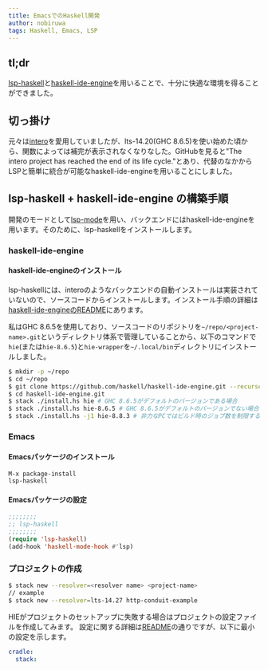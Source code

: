 ```yaml
---
title: EmacsでのHaskell開発
author: nobiruwa
tags: Haskell, Emacs, LSP
---
```


## tl;dr

[lsp-haskell](https://github.com/emacs-lsp/lsp-haskell)と[haskell-ide-engine](https://github.com/haskell/haskell-ide-engine)を用いることで、十分に快適な環境を得ることができました。

## 切っ掛け

元々は[intero](https://github.com/chrisdone/intero)を愛用していましたが、lts-14.20(GHC 8.6.5)を使い始めた頃から、関数によっては補完が表示されなくなりなした。GitHubを見ると"The intero project has reached the end of its life cycle."とあり、代替のなかからLSPと簡単に統合が可能なhaskell-ide-engineを用いることにしました。

## lsp-haskell + haskell-ide-engine の構築手順

開発のモードとして[lsp-mode](https://github.com/emacs-lsp/lsp-mode)を用い、バックエンドにはhaskell-ide-engineを用います。そのために、lsp-haskellをインストールします。

### haskell-ide-engine

#### haskell-ide-engineのインストール

lsp-haskellには、interoのようなバックエンドの自動インストールは実装されていないので、ソースコードからインストールします。インストール手順の詳細は[haskell-ide-engineのREADME](https://github.com/haskell/haskell-ide-engine#installation-from-source)にあります。

私はGHC 8.6.5を使用しており、ソースコードのリポジトリを`~/repo/<project-name>.git`というディレクトリ体系で管理していることから、以下のコマンドで`hie`(または`hie-8.6.5`)と`hie-wrapper`を`~/.local/bin`ディレクトリにインストールしました。

```bash
$ mkdir -p ~/repo
$ cd ~/repo
$ git clone https://github.com/haskell/haskell-ide-engine.git --recurse-submodules haskell-ide-engine.git
$ cd haskell-ide-engine.git
$ stack ./install.hs hie # GHC 8.6.5がデフォルトのバージョンである場合
$ stack ./install.hs hie-8.6.5 # GHC 8.6.5がデフォルトのバージョンでない場合
$ stack ./install.hs -j1 hie-8.8.3 # 非力なPCではビルド時のジョブ数を制限する
```

### Emacs

#### Emacsパッケージのインストール

```emacs
M-x package-install
lsp-haskell
```

#### Emacsパッケージの設定

```lisp
;;;;;;;;
;; lsp-haskell
;;;;;;;;
(require 'lsp-haskell)
(add-hook 'haskell-mode-hook #'lsp)
```

### プロジェクトの作成

```bash
$ stack new --resolver=<resolver name> <project-name>
// example
$ stack new --resolver=lts-14.27 http-conduit-example
```

HIEがプロジェクトのセットアップに失敗する場合はプロジェクトの設定ファイルを作成してみます。
設定に関する詳細は[README](https://github.com/haskell/haskell-ide-engine#project-configuration)の通りですが、以下に最小の設定を示します。

```yaml
cradle:
  stack:
```
